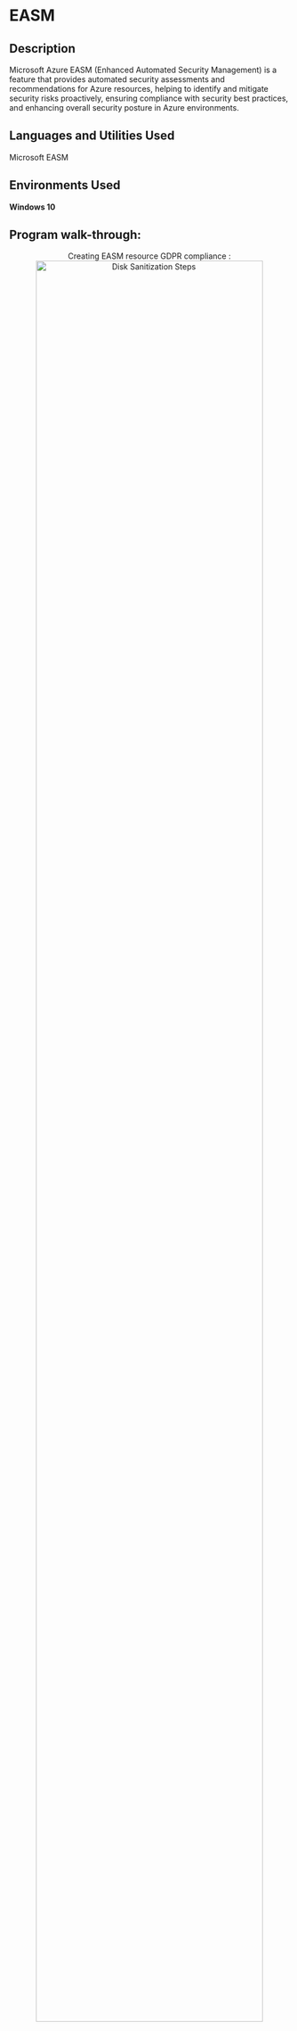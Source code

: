 # EASM


<h2>Description</h2>
Microsoft Azure EASM (Enhanced Automated Security Management) is a feature that provides automated security assessments and recommendations for Azure resources, helping to identify and mitigate security risks proactively, ensuring compliance with security best practices, and enhancing overall security posture in Azure environments.
<br />


<h2>Languages and Utilities Used</h2>
Microsoft EASM
<h2>Environments Used </h2>

<b> Windows 10 </b> 

<h2>Program walk-through:</h2>

<p align="center">
Creating EASM resource GDPR compliance : <br/>
<img src="https://imgur.com/9H7D91s.png" height="90%" width="90%" alt="Disk Sanitization Steps"/>
<br />
<br />
Successfully Created GDPR compliance resource it will create a attack surface summary which will help us mitigate risks realted to GDPR compliance  <br/>
<img src="https://imgur.com/yNqloAk.png" height="90%" width="90%" alt="Disk Sanitization Steps"/>
<br />
<br />




